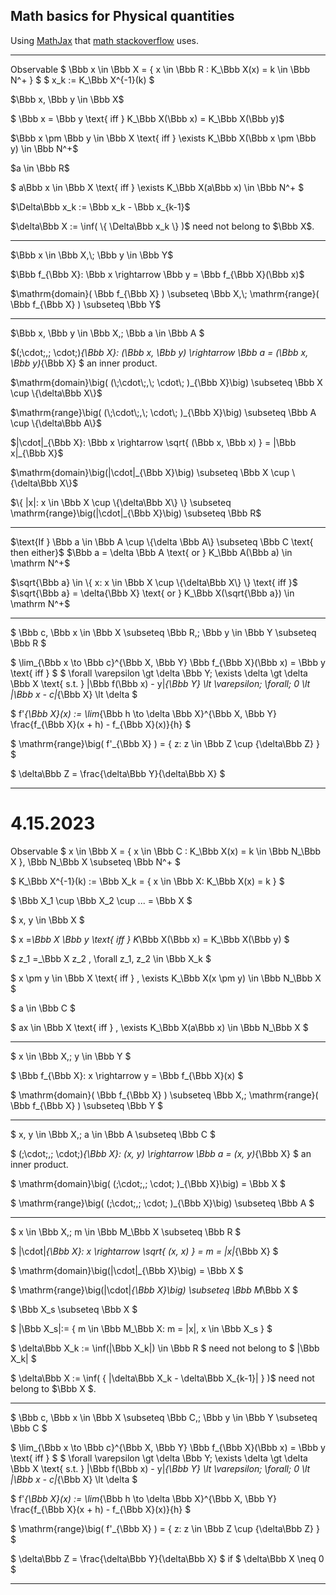 ## Math basics for Physical quantities

Using [MathJax](https://www.mathjax.org/) that [math stackoverflow](https://math.meta.stackexchange.com/questions/5020/mathjax-basic-tutorial-and-quick-reference) uses.

___
Observable
$ \Bbb x \in \Bbb X = \{ x \in \Bbb R : K_\Bbb X(x) = k \in \Bbb N^+ \} $
$ x_k := K_\Bbb X^{-1}(k) $

$\Bbb x, \Bbb y \in \Bbb X$

$ \Bbb x = \Bbb y \text{ iff } K_\Bbb X(\Bbb x) = K_\Bbb X(\Bbb y)$

$\Bbb x \pm \Bbb y \in \Bbb X \text{ iff } \exists K_\Bbb X(\Bbb x \pm \Bbb y) \in \Bbb N^+$

$a \in \Bbb R$

$ a\Bbb x \in \Bbb X \text{ iff } \exists K_\Bbb X(a\Bbb x) \in \Bbb N^+ $

$\Delta\Bbb x_k := \Bbb x_k - \Bbb x_{k-1}$

$\delta\Bbb X := \inf( \{ \Delta\Bbb x_k \} )$ need not belong to $\Bbb X$.
___
$\Bbb x \in \Bbb X,\; \Bbb y \in \Bbb Y$

$\Bbb f_{\Bbb X}: \Bbb x \rightarrow \Bbb y = \Bbb f_{\Bbb X}(\Bbb x)$

$\mathrm{domain}( \Bbb f_{\Bbb X} ) \subseteq \Bbb X,\;
\mathrm{range}( \Bbb f_{\Bbb X} ) \subseteq \Bbb Y$

___
$\Bbb x, \Bbb y \in \Bbb X,\; \Bbb a \in \Bbb A $

$(\;\cdot\;,\; \cdot\;)_{\Bbb X}: (\Bbb x, \Bbb y) \rightarrow
\Bbb a = (\Bbb x, \Bbb y)_{\Bbb X} $ an inner product.

$\mathrm{domain}\big( (\;\cdot\;,\; \cdot\; )_{\Bbb X}\big) \subseteq
\Bbb X \cup \{\delta\Bbb X\}$

$\mathrm{range}\big( (\;\cdot\;,\; \cdot\; )_{\Bbb X}\big) \subseteq
\Bbb A \cup \{\delta\Bbb A\}$

$|\cdot|_{\Bbb X}: \Bbb x \rightarrow \sqrt{ (\Bbb x, \Bbb x) } =
|\Bbb x|_{\Bbb X}$

$\mathrm{domain}\big(|\cdot|_{\Bbb X}\big) \subseteq
\Bbb X \cup \{\delta\Bbb X\}$

$\{ |x|: x \in \Bbb X \cup \{\delta\Bbb X\} \} \subseteq
\mathrm{range}\big(|\cdot|_{\Bbb X}\big) \subseteq \Bbb R$

___
$\text{If } \Bbb a \in \Bbb A \cup \{\delta \Bbb A\} \subseteq \Bbb C \text{ then either}$
$\Bbb a = \delta \Bbb A \text{ or } K_\Bbb A(\Bbb a) \in \mathrm N^+$

$\sqrt{\Bbb a} \in \{ x: x \in \Bbb X \cup \{\delta\Bbb X\} \} \text{ iff }$
$\sqrt{\Bbb a} = \delta{\Bbb X} \text{ or }
K_\Bbb X(\sqrt{\Bbb a}) \in \mathrm N^+$

___
$ \Bbb c, \Bbb x \in \Bbb X \subseteq \Bbb R,\; \Bbb y \in \Bbb Y \subseteq \Bbb R $

$ \lim_{\Bbb x \to \Bbb c}^{\Bbb X, \Bbb Y} \Bbb f_{\Bbb X}(\Bbb x) = \Bbb y \text{ iff } $
$ \forall \varepsilon \gt \delta \Bbb Y\; \exists \delta \gt \delta \Bbb X \text{  s.t. }
|\Bbb f(\Bbb x) - y|_{\Bbb Y} \lt \varepsilon\; \forall\; 0 \lt
|\Bbb x - c|_{\Bbb X} \lt \delta $

$ f'_{\Bbb X}(x) := \lim_{\Bbb h \to \delta \Bbb X}^{\Bbb X, \Bbb Y}
\frac{f_{\Bbb X}(x + h) - f_{\Bbb X}(x)}{h} $

$ \mathrm{range}\big( f'_{\Bbb X} ) = \{ z: z \in \Bbb Z \cup \{\delta\Bbb Z\} \} $

$ \delta\Bbb Z = \frac{\delta\Bbb Y}{\delta\Bbb X} $
___

# 4.15.2023

Observable
$ x \in \Bbb X = \{ x \in \Bbb C : K_\Bbb X(x) = k \in \Bbb N_\Bbb X \}, \Bbb N_\Bbb X \subseteq \Bbb N^+ $

$ K_\Bbb X^{-1}(k) := \Bbb X_k = \{ x \in \Bbb X: K_\Bbb X(x) = k \} $

$ \Bbb X_1 \cup \Bbb X_2 \cup ... = \Bbb X $

$ x, y \in \Bbb X $

$ x =_\Bbb X \Bbb y \text{ iff } K_\Bbb X(\Bbb x) = K_\Bbb X(\Bbb y) $

$ z_1 =_\Bbb X z_2 \, \forall z_1, z_2 \in \Bbb X_k $

$ x \pm y \in \Bbb X \text{ iff } \, \exists K_\Bbb X(x \pm y) \in \Bbb N_\Bbb X $

$ a \in \Bbb C $

$ ax \in \Bbb X \text{ iff } \, \exists K_\Bbb X(a\Bbb x) \in \Bbb N_\Bbb X $
___

$ x \in \Bbb X,\; y \in \Bbb Y $

$ \Bbb f_{\Bbb X}: x \rightarrow y = \Bbb f_{\Bbb X}(x) $

$ \mathrm{domain}( \Bbb f_{\Bbb X} ) \subseteq \Bbb X,\; \mathrm{range}( \Bbb f_{\Bbb X} ) \subseteq \Bbb Y $
___

$ x, y \in \Bbb X,\; a \in \Bbb A \subseteq \Bbb C $

$ (\;\cdot\;,\; \cdot\;)_{\Bbb X}: (x, y) \rightarrow \Bbb a = (x, y)_{\Bbb X} $ an inner product.

$ \mathrm{domain}\big( (\;\cdot\;,\; \cdot\; )_{\Bbb X}\big) =
\Bbb X $

$ \mathrm{range}\big( (\;\cdot\;,\; \cdot\; )_{\Bbb X}\big) \subseteq \Bbb A $
___

$ x \in \Bbb X,\; m \in \Bbb M_\Bbb X \subseteq \Bbb R $

$ |\cdot|_{\Bbb X}: x \rightarrow \sqrt{ (x, x) } = m = |x|_{\Bbb X} $

$ \mathrm{domain}\big(|\cdot|_{\Bbb X}\big) = \Bbb X $

$ \mathrm{range}\big(|\cdot|_{\Bbb X}\big) \subseteq \Bbb M_\Bbb X $

$ \Bbb X_s \subseteq \Bbb X $

$ |\Bbb X_s|:= \{ m \in \Bbb M_\Bbb X: m = |x|, x \in \Bbb X_s \} $

$ \delta\Bbb X_k := \inf(|\Bbb X_k|) \in \Bbb R $ need not belong to $ |\Bbb X_k| $

$ \delta\Bbb X := \inf( \{ |\delta\Bbb X_k - \delta\Bbb X_{k-1}| \} )$ need not belong to $\Bbb X $.
___

$ \Bbb c, \Bbb x \in \Bbb X \subseteq \Bbb C,\; \Bbb y \in \Bbb Y \subseteq \Bbb C $

$ \lim_{\Bbb x \to \Bbb c}^{\Bbb X, \Bbb Y} \Bbb f_{\Bbb X}(\Bbb x) = \Bbb y \text{ iff } $
$ \forall \varepsilon \gt \delta \Bbb Y\; \exists \delta \gt \delta \Bbb X \text{  s.t. }
|\Bbb f(\Bbb x) - y|_{\Bbb Y} \lt \varepsilon\; \forall\; 0 \lt
|\Bbb x - c|_{\Bbb X} \lt \delta $

$ f'_{\Bbb X}(x) := \lim_{\Bbb h \to \delta \Bbb X}^{\Bbb X, \Bbb Y}
\frac{f_{\Bbb X}(x + h) - f_{\Bbb X}(x)}{h} $

$ \mathrm{range}\big( f'_{\Bbb X} ) = \{ z: z \in \Bbb Z \cup \{\delta\Bbb Z\} \} $

$ \delta\Bbb Z = \frac{\delta\Bbb Y}{\delta\Bbb X} $ if $ \delta\Bbb X \neq 0 $

___

